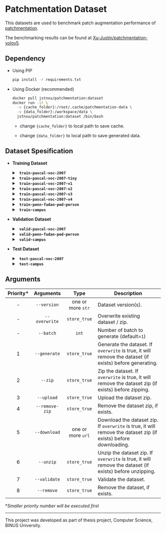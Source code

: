 # Patchmentation Dataset

This datasets are used to benchmark patch augmentation performance of [patchmentation](https://github.com/Xu-Justin/patchmentation).

The benchmarking results can be found at [Xu-Justin/patchmentation-yolov5](https://github.com/Xu-Justin/patchmentation-yolov5#experiment-results-and-comparison).

## Dependency

* Using PIP

  ```bash
  pip install -r requirements.txt
  ```

* Using Docker (recommended)
  
  ```bash
  docker pull jstnxu/patchmentation:dataset
  docker run -it \
    -v {cache_folder}:/root/.cache/patchmentation-data \
    -v {data_folder}:/workspace/data \
    jstnxu/patchmentation:dataset /bin/bash
  ```
  
  * change `{cache_folder}` to local path to save cache.

  * change `{data_folder}` to local path to save generated data.

## Dataset Spesification

* **Training Dataset**

  <details> <summary> <b> <code> train-pascal-voc-2007 </code> </b> </summary>
    
    * Number of Images: 2501
    
    * Number of Classes: 20
    
    * Source: Pascal VOC 2007 - Train

    ```bash
    python3 dataset.py --version train-pascal-voc-2007 --generate
    ```
      
  </details>

  <details> <summary> <b> <code> train-pascal-voc-2007-tiny </code> </b> </summary>
    
    * Number of Images: 200
    
    * Number of Classes: 20
    
    * Source: Pascal VOC 2007 - Train

    ```bash
    python3 dataset.py --version train-pascal-voc-2007-tiny --generate --batch 2
    ```
  
  </details>
  
  <details> <summary> <b> <code> train-pascal-voc-2007-v1 </code> </b> </summary>
    
    * Number of Images: 2,500
    
    * Number of Classes: 20
    
    * Source: Pascal VOC 2007 - Train

    * Actions

      * `filter.FilterWidth(50, Comparator.GreaterEqual)`
      
      * `filter.FilterHeight(50, Comparator.GreaterEqual)`
      
      * `transform.RandomResize(width_range=(50, 150), aspect_ratio=transform.Resize.AUTO_ASPECT_RATIO)`

    * Kwargs

      * `max_n_patches = 10`

    <br>

    ```bash
    python3 dataset.py --version train-pascal-voc-2007-v1 --generate --batch 30
    ```
  
  </details>

  <details> <summary> <b> <code> train-pascal-voc-2007-v2 </code> </b> </summary>
    
    * Number of images: 2,500
    
    * Number of Classes: 20
    
    * Source: Pascal VOC 2007 - Train

    * Actions

      * `filter.FilterWidth(50, Comparator.GreaterEqual)`
      
      * `filter.FilterHeight(50, Comparator.GreaterEqual)`
      
      * `transform.RandomResize(width_range=(50, 150), aspect_ratio=transform.Resize.AUTO_ASPECT_RATIO)`

      * `filter.FilterWidth(30, Comparator.GreaterEqual)`

      * `filter.FilterHeight(30, Comparator.GreaterEqual)`

      * `transform.SoftEdge(13, 20)`

    * Kwargs

      * `max_n_patches = 20`

      * `visibility_threshold = 1.0`

    <br>

    ```bash
    python3 dataset.py --version train-pascal-voc-2007-v2 --generate --batch 30
    ```
  
  </details>

  <details> <summary> <b> <code> train-pascal-voc-2007-v3 </code> </b> </summary>
    
    * Number of images: 2,500
    
    * Number of Classes: 20
    
    * Source: Pascal VOC 2007 - Train

    * Actions

      * `filter.FilterWidth(50, Comparator.GreaterEqual)`
      
      * `filter.FilterHeight(50, Comparator.GreaterEqual)`
      
      * `transform.RandomResize(width_range=(50, 150), aspect_ratio=transform.Resize.AUTO_ASPECT_RATIO)`

    * Kwargs

      * `max_n_patches = 20`

      * `visibility_threshold = 0.8`
      
      * `ratio_negative_patch = 5.0`
      
      * `iou_negative_patch = 0.2`

    <br>

    ```bash
    python3 dataset.py --version train-pascal-voc-2007-v3 --generate --batch 30
    ```
  
  </details>

  <details> <summary> <b> <code> train-pascal-voc-2007-v4 </code> </b> </summary>
    
    * Number of images: 2,500
    
    * Number of Classes: 20
    
    * Source: Pascal VOC 2007 - Train

    * Actions

      * `filter.FilterWidth(50, Comparator.GreaterEqual)`
      
      * `filter.FilterHeight(50, Comparator.GreaterEqual)`
      
      * `transform.RandomResize(width_range=(50, 150), aspect_ratio=transform.Resize.AUTO_ASPECT_RATIO)`

      * `filter.FilterWidth(30, Comparator.GreaterEqual)`

      * `filter.FilterHeight(30, Comparator.GreaterEqual)`

      * `transform.SoftEdge(13, 20)`

    * Kwargs

      * `max_n_patches = 20`

      * `visibility_threshold = 0.8`
      
      * `ratio_negative_patch = 5.0`
      
      * `iou_negative_patch = 0.2`

    <br>

    ```bash
    python3 dataset.py --version train-pascal-voc-2007-v4 --generate --batch 30
    ```
  
  </details>

  <details> <summary> <b> <code> train-penn-fudan-ped-person </code> </b> </summary>
    
    * Number of images: 100
    
    * Number of Classes: 1
    
    * Source: Penn Fudan Ped

    ```bash
    python3 dataset.py --version train-penn-fudan-ped-person --generate --batch 100
    ```
  
  </details>

  <details> <summary> <b> <code> train-campus </code> </b> </summary>
    
    * Number of images: 250
    
    * Number of Classes: 1
    
    * Source: Campus - Garden1, Penn Fudan Ped

    * Actions

      * `filter.FilterWidth(20, Comparator.GreaterEqual)`
      
      * `filter.FilterHeight(20, Comparator.GreaterEqual)`
      
      * `transform.RandomResize(height_range=(150, 600), aspect_ratio=transform.Resize.AUTO_ASPECT_RATIO)`

      * `transform.SoftEdge(5, 10)`

    * Kwargs

      * `max_n_patches = 30`

      * `visibility_threshold = 0.8`

    <br>

    ```bash
    python3 dataset.py --version train-campus --generate --batch 50
    ```
        
  </details>
  
* **Validation Dataset**
  
  <details> <summary> <b> <code> valid-pascal-voc-2007 </code> </b> </summary>
    
    * Number of Images: 2,510
    
    * Number of Classes: 20
    
    * Source: Pascal VOC 2007 - Val

    ```bash
    python3 dataset.py --version valid-pascal-voc-2007 --generate
    ```
      
  </details>

  <details> <summary> <b> <code> valid-penn-fudan-ped-person </code> </b> </summary>
    
    * Number of images: 70
    
    * Number of Classes: 1
    
    * Source: Penn Fudan Ped

    ```bash
    python3 dataset.py --version valid-penn-fudan-ped-person --generate
    ```
  
  </details>

  <details> <summary> <b> <code> valid-campus </code> </b> </summary>
    
    * Number of images: 256
    
    * Number of Classes: 1
    
    * Source: Campus - Garden1

    ```bash
    python3 dataset.py --version valid-campus --generate
    ```
  
  </details>
  
* **Test Dataset**
  
  <details> <summary> <b> <code> test-pascal-voc-2007 </code> </b> </summary>
    
    * Number of Images: 4,952
    
    * Number of Classes: 20
    
    * Source: Pascal VOC 2007 - Test

    ```bash
    python3 dataset.py --version test-pascal-voc-2007 --generate
    ```
      
  </details>

  <details> <summary> <b> <code> test-campus </code> </b> </summary>
    
    * Number of images: 11,538
    
    * Number of Classes: 1
    
    * Source: Campus - Garden1

    ```bash
    python3 dataset.py --version test-campus --generate
    ```
  
  </details>


## Arguments

| Priority* |    Arguments   |        Type       | Description                                                                                                      |
|:---------:|:--------------:|:-----------------:|------------------------------------------------------------------------------------------------------------------|
|     -     |   `--version`  | one or more `str` | Dataset version(s).                                                                                              |
|     -     |  `--overwrite` |    `store_true`   | Overwrite existing dataset / zip.                                                                                |
|     -     |    `--batch`   |       `int`       | Number of batch to generate (default=`1`)                                                                        |
|     1     |  `--generate`  |    `store_true`   | Generate the dataset. If `overwrite` is true, it will remove the dataset (if exists) before generating.          |
|     2     |     `--zip`    |    `store_true`   | Zip the dataset. If `overwrite` is true, it will remove the dataset zip (if exists) before zipping.              |
|     3     |   `--upload`   |    `store_true`   | Upload the dataset zip.                                                                                          |
|     4     | `--remove-zip` |    `store_true`   | Remove the dataset zip, if exists.                                                                               |
|     5     |  `--download`  | one or more `url` | Download the dataset zip. If `overwrite` is true, it will remove the dataset zip (if exists) before downloading. |
|     6     |    `--unzip`   |    `store_true`   | Unzip the dataset zip. If `overwrite` is true, it will remove the dataset (if exists) before unzipping.          |
|     7     |  `--validate`  |    `store_true`   | Validate the dataset.                                                                                            |
|     8     |   `--remove`   |    `store_true`   | Remove the dataset, if exists.                                                                                   |

**Smaller priority number will be executed first*

---

This project was developed as part of thesis project, Computer Science, BINUS University.
